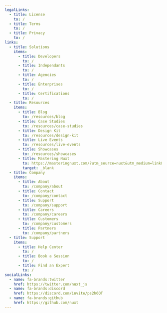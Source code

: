 ```yaml
---
legalLinks:
  - title: License
    to: /
  - title: Terms
    to: /
  - title: Privacy
    to: /
links:
  - title: Solutions
    items:
      - title: Developers
        to: /
      - title: Independants
        to: /
      - title: Agencies
        to: /
      - title: Enterprises
        to: /
      - title: Certifications
        to: /
  - title: Resources
    items:
      - title: Blog
        to: /resources/blog
      - title: Case Studies
        to: /resources/case-studies
      - title: Design Kit
        to: /resources/design-kit
      - title: Live Events
        to: /resources/live-events
      - title: Showcases
        to: /resources/showcases
      - title: Mastering Nuxt
        to: https://masteringnuxt.com/?utm_source=nuxt&utm_medium=link&utm_campaign=nsite
        target: _blank
  - title: Company
    items:
      - title: About
        to: /company/about
      - title: Contact
        to: /company/contact
      - title: Support
        to: /company/support
      - title: Careers
        to: /company/careers
      - title: Customers
        to: /company/customers
      - title: Partners
        to: /company/partners
  - title: Support
    items:
      - title: Help Center
        to: /
      - title: Book a Session
        to: /
      - title: Find an Expert
        to: /
socialLinks:
  - name: fa-brands:twitter
    href: https://twitter.com/nuxt_js
  - name: fa-brands:discord
    href: https://discord.com/invite/ps2h6QT
  - name: fa-brands:github
    href: https://github.com/nuxt
---
```

